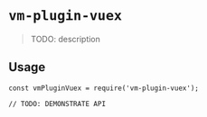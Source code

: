 # `vm-plugin-vuex`

> TODO: description

## Usage

```
const vmPluginVuex = require('vm-plugin-vuex');

// TODO: DEMONSTRATE API
```
